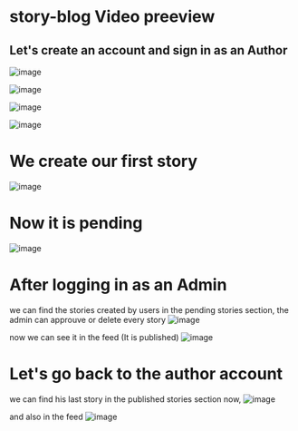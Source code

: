 ﻿# story-blog Video preeview
 ## Let's create an account and sign in as an Author
 
![image](https://user-images.githubusercontent.com/80924075/166116069-1d6c850c-525d-4856-9cc2-64ee72dd03e4.png)

![image](https://user-images.githubusercontent.com/80924075/166116047-a79e4413-9a5c-4c4b-a727-be5fe90c1e08.png)

![image](https://user-images.githubusercontent.com/80924075/166116085-3607c4b4-7ec3-4b2c-9b72-fc373ab05f4e.png)

![image](https://user-images.githubusercontent.com/80924075/166116091-532c4cf8-f008-45fa-a6b4-f891e8a4f9a6.png)

# We create our first story
![image](https://user-images.githubusercontent.com/80924075/166116119-3eb85897-3c62-4917-9009-3081f08a8200.png)

# Now it is pending
![image](https://user-images.githubusercontent.com/80924075/166116168-90eb32fb-9ac0-4a78-8a01-19c3a71aa93f.png)

# After logging in as an Admin
we can find the stories created by users in the pending stories section,
the admin can approuve or delete every story
![image](https://user-images.githubusercontent.com/80924075/166116244-260e6826-4447-4b5e-85d7-e2a6925c5c52.png)

now we can see it in the feed (It is published)
![image](https://user-images.githubusercontent.com/80924075/166116278-6dfac6a6-39fb-4d72-a9bf-529fe8a47bdc.png)

# Let's go back to the author account
we can find his last story in the published stories section now,
![image](https://user-images.githubusercontent.com/80924075/166116327-1a2b627f-7816-453c-8c6a-1b242af8cd7e.png)

and also in the feed 
![image](https://user-images.githubusercontent.com/80924075/166116332-aa35841a-d5f3-45e9-bde1-2c8feca84e2e.png)


